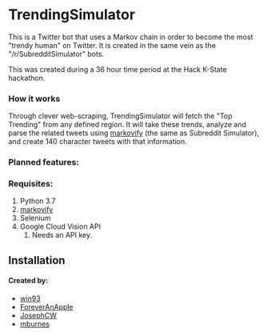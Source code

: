 # TrendingSimulator
This is a Twitter bot that uses a Markov chain in order to become the most "trendy human" on Twitter.
It is created in the same vein as the "/r/SubredditSimulator" bots. 

This was created during a 36 hour time period at the Hack K-State hackathon.  

### How it works

Through clever web-scraping, TrendingSimulator will fetch the "Top Trending" from any 
defined region. It will take these trends, analyze and parse the related tweets using [markovify](https://github.com/jsvine/markovify)
(the same as Subreddit Simulator), and create 140 character tweets with that information. 

### Planned features:


### Requisites:
1. Python 3.7
1. [markovify](https://github.com/jsvine/markovify)
1. Selenium
1. Google Cloud Vision API
   1. Needs an API key.

## Installation




#### Created by:
* [win93](https://github.com/win93)
* [ForeverAnApple](https://github.com/ForeverAnApple)
* [JosephCW](https://github.com/JosephCW)
* [mburnes](https://github.com/mburnes)
